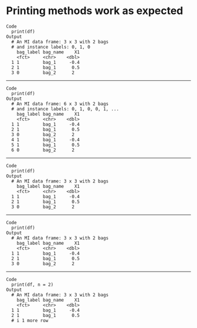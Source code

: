 # Printing methods work as expected

    Code
      print(df)
    Output
      # An MI data frame: 3 x 3 with 2 bags
      # and instance labels: 0, 1, 0
        bag_label bag_name    X1
        <fct>     <chr>    <dbl>
      1 1         bag_1     -0.4
      2 1         bag_1      0.5
      3 0         bag_2      2  

---

    Code
      print(df)
    Output
      # An MI data frame: 6 x 3 with 2 bags
      # and instance labels: 0, 1, 0, 0, 1, ...
        bag_label bag_name    X1
        <fct>     <chr>    <dbl>
      1 1         bag_1     -0.4
      2 1         bag_1      0.5
      3 0         bag_2      2  
      4 1         bag_1     -0.4
      5 1         bag_1      0.5
      6 0         bag_2      2  

---

    Code
      print(df)
    Output
      # An MI data frame: 3 x 3 with 2 bags
        bag_label bag_name    X1
        <fct>     <chr>    <dbl>
      1 1         bag_1     -0.4
      2 1         bag_1      0.5
      3 0         bag_2      2  

---

    Code
      print(df)
    Output
      # An MI data frame: 3 x 3 with 2 bags
        bag_label bag_name    X1
        <fct>     <chr>    <dbl>
      1 1         bag_1     -0.4
      2 1         bag_1      0.5
      3 0         bag_2      2  

---

    Code
      print(df, n = 2)
    Output
      # An MI data frame: 3 x 3 with 2 bags
        bag_label bag_name    X1
        <fct>     <chr>    <dbl>
      1 1         bag_1     -0.4
      2 1         bag_1      0.5
      # i 1 more row

